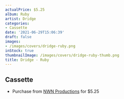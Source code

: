 ```yaml
---
actualPrice: $5.25
album: Ruby
artist: Dridge
categories:
- Cassette
date: '2021-06-29T15:06:39'
draft: false
images:
- /images/covers/dridge-ruby.png
inStock: true
thumbnailImage: /images/covers/dridge-ruby-thumb.png
title: Dridge - Ruby
---
```


## Cassette
* Purchase from [NWN Productions](http://shop.nwnprod.com/index.php?route=product/product&path=73&product_id=6682&sort=pd.name&order=ASC) for $5.25
